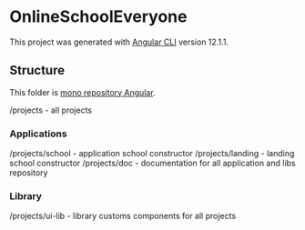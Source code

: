 # OnlineSchoolEveryone
This project was generated with [Angular CLI](https://github.com/angular/angular-cli) version 12.1.1.

## Structure

This folder is [mono repository Angular](https://angular.io/guide/file-structure#multiple-projects).

/projects - all projects

### Applications
/projects/school - application school constructor
/projects/landing - landing school constructor
/projects/doc - documentation for all application and libs repository

### Library
/projects/ui-lib - library customs components for all projects
